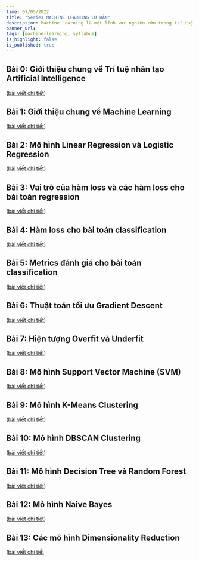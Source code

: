 ```yaml
---
time: 07/05/2022
title: "Series MACHINE LEARNING CƠ BẢN"
description: Machine Learning là một lĩnh vực nghiên cứu trong trí tuệ nhân tạo, mà mục tiêu là phát triển các kỹ thuật giúp máy tính học từ dữ liệu. Bài viết này sẽ tổng hợp danh sách một số kiến thức cơ bản nhất về Machine Learning như các thuật toán ML cơ bản, cách chia dữ liệu, cách đánh giá mô hình, cách tinh chỉnh mô hình ...
banner_url: 
tags: [machine-learning, syllabus]
is_highlight: false
is_published: true
---
```


## Bài 0: Giới thiệu chung về Trí tuệ nhân tạo Artificial Intelligence

([bài viết chi tiết](/blog/gioi-thieu-chung-ve-tri-tue-nhan-tao-artificial-intelligence/))

## Bài 1: Giới thiệu chung về Machine Learning

([bài viết chi tiết](/blog/machine-learning-introduction/))

## Bài 2: Mô hình Linear Regression và Logistic Regression

([bài viết chi tiết](/blog/linear-regression-logistic-regression/))

## Bài 3: Vai trò của hàm loss và các hàm loss cho bài toán regression

([bài viết chi tiết](/blog/loss-function-and-regression-loss/))

## Bài 4: Hàm loss cho bài toán classification

([bài viết chi tiết](/blog/classification-loss/))

## Bài 5: Metrics đánh giá cho bài toán classification

([bài viết chi tiết](/blog/classification-metrics/))

## Bài 6: Thuật toán tối ưu Gradient Descent

([bài viết chi tiết](/blog/gradient-descent/))

## Bài 7: Hiện tượng Overfit và Underfit

([bài viết chi tiết](/blog/overfit-underfit/))

## Bài 8: Mô hình Support Vector Machine (SVM)

([bài viết chi tiết](/blog/svm/))

## Bài 9: Mô hình K-Means Clustering

([bài viết chi tiết](/blog/k-means/))

## Bài 10: Mô hình DBSCAN Clustering

([bài viết chi tiết](/blog/dbscan/))

## Bài 11: Mô hình Decision Tree và Random Forest

([bài viết chi tiết](/blog/decision-tree-random-forest/))

## Bài 12: Mô hình Naive Bayes

([bài viết chi tiết](/blog/naive-bayes/))

## Bài 13: Các mô hình Dimensionality Reduction

([bài viết chi tiết](/blog/dimensionality-reduction/)
